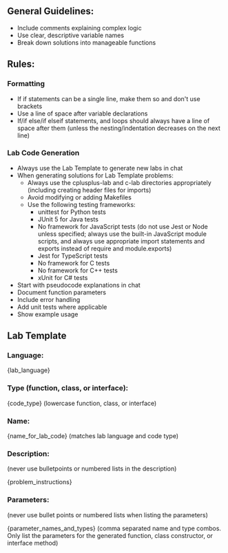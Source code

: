 ## General Guidelines:

- Include comments explaining complex logic
- Use clear, descriptive variable names
- Break down solutions into manageable functions

## Rules:

### Formatting

- If if statements can be a single line, make them so and don't use brackets
- Use a line of space after variable declarations
- If/if else/if elseif statements, and loops should always have a line of space after them (unless the nesting/indentation decreases on the next line)

### Lab Code Generation

- Always use the Lab Template to generate new labs in chat
- When generating solutions for Lab Template problems:
  - Always use the cplusplus-lab and c-lab directories appropriately (including creating header files for imports)
  - Avoid modifying or adding Makefiles
  - Use the following testing frameworks:
    - unittest for Python tests
    - JUnit 5 for Java tests
    - No framework for JavaScript tests (do not use Jest or Node unless specified;
      always use the built-in JavaScript module scripts,
      and always use appropriate import statements and exports instead of require and module.exports)
    - Jest for TypeScript tests
    - No framework for C tests
    - No framework for C++ tests
    - xUnit for C# tests
- Start with pseudocode explanations in chat
- Document function parameters
- Include error handling
- Add unit tests where applicable
- Show example usage

## Lab Template

### Language:

{lab_language}

### Type (function, class, or interface):

{code_type} (lowercase function, class, or interface)

### Name:

{name_for_lab_code} (matches lab language and code type)

### Description:

(never use bulletpoints or numbered lists in the description)

{problem_instructions}

### Parameters:

(never use bullet points or numbered lists when listing the parameters)

{parameter_names_and_types}
(comma separated name and type combos. Only list the parameters for the generated function, class constructor,
or interface method)
